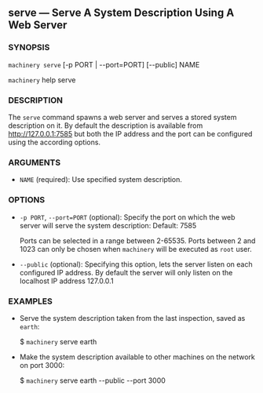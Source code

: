 
## serve — Serve A System Description Using A Web Server

### SYNOPSIS

`machinery serve` [-p PORT | --port=PORT] [--public] NAME

`machinery` help serve


### DESCRIPTION

The `serve` command spawns a web server and serves a stored system description on
it.
By default the description is available from http://127.0.0.1:7585 but both the
IP address and the port can be configured using the according options.


### ARGUMENTS

  * `NAME` (required):
    Use specified system description.


### OPTIONS

  * `-p PORT`, `--port=PORT` (optional):
    Specify the port on which the web server will serve the system description: Default: 7585

    Ports can be selected in a range between 2-65535. Ports between 2 and 1023 can only be
    chosen when `machinery` will be executed as `root` user.

  * `--public` (optional):
    Specifying this option, lets the server listen on each configured IP address. By default
    the server will only listen on the localhost IP address 127.0.0.1

### EXAMPLES

  * Serve the system description taken from the last inspection, saved as `earth`:

    $ `machinery` serve earth

  * Make the system description available to other machines on the network on port 3000:

    $ `machinery` serve earth --public --port 3000
